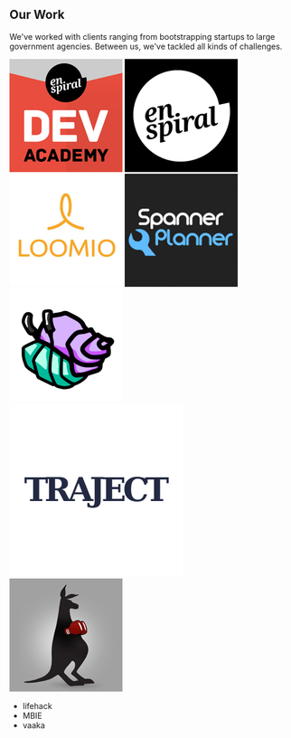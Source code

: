 ## Our Work

We've worked with clients ranging from bootstrapping startups to large government agencies. Between us, we've tackled all kinds of challenges.


<div class='projects'>

[![](./images/eda.png)](http://www.devacademy.co.nz)
[![](./images/enspiral.png)](http://www.enspiral.com)
[![](./images/loomio.png)](http://www.loomio.org)
[![](./images/spanner_planner.png)](http://www.spannerplanner.com)
[![](./images/ssb.png)](http://www.scuttlebutt.nz)
[![](./images/traject.png)](http://www.traject.nz)
[![](./images/webpunch.png)](http://www.webpunch12.com)

</div>

- lifehack
- MBIE
- vaaka


